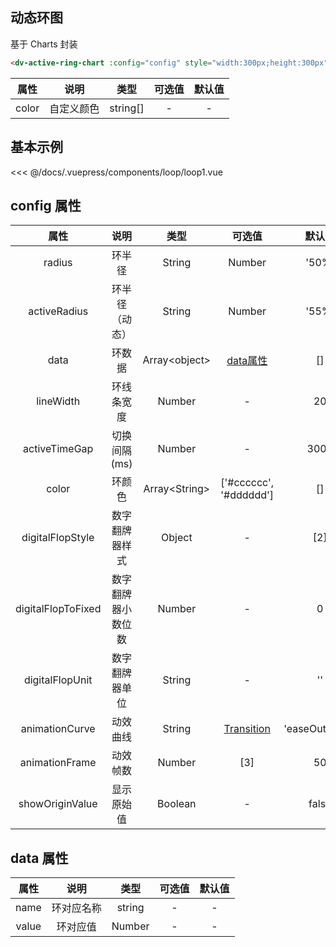 <!--
 * @Description: datav
 * @Author: 姜泽
 * @Date: 2021-01-20 15:58:31
 * @EditAuthor: 修改人名称
 * @LastEditTime: 2021-05-21 12:03:43
-->

## 动态环图

基于 Charts 封装

```html
<dv-active-ring-chart :config="config" style="width:300px;height:300px" />
```

<div class="full-width-table">
 
| 属性 | 说明 | 类型 | 可选值 | 默认值 |
|:----:|:---:|:----:|:----:|:----:|
|color	|自定义颜色	|string[]	|-|-|
 
</div>

## 基本示例

<loop-loop1 />

<<< @/docs/.vuepress/components/loop/loop1.vue

## config 属性

<div class="full-width-table">
 
| 属性 | 说明 | 类型 | 可选值 | 默认值 |
|:----:|:---:|:----:|:----:|:----:|
|radius|环半径|String|Number	|'50%'|100	|'50%'|
|activeRadius|环半径（动态）	|String|Number	|'55%'|110	|'55%'|
|data|环数据	|Array<object\>|[data属性](#data-属性)|[]|
|lineWidth|环线条宽度|Number	|-|20|
|activeTimeGap|切换间隔(ms)|Number	|-|3000|
|color|环颜色	|Array<String\>|['#cccccc', '#dddddd']|[]|
|digitalFlopStyle|数字翻牌器样式|Object|-|[2\]|
|digitalFlopToFixed|数字翻牌器小数位数	|Number|-|0|
|digitalFlopUnit|数字翻牌器单位	|String|-|''|
|animationCurve|动效曲线	|String|[Transition](http://transition.jiaminghi.com/curveTable/)|'easeOutCubic'|
|animationFrame|动效帧数	|Number|[3\]|50|
|showOriginValue|显示原始值	|Boolean|-|false|
 
</div>

## data 属性

<div class="full-width-table">
 
| 属性 | 说明 | 类型 | 可选值 | 默认值 |
|:----:|:---:|:----:|:----:|:----:|
|name	|环对应名称		|string	|-|-|
|value	|环对应值			|Number	|-|-|
 
</div>
